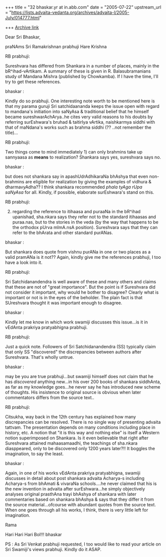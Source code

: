 +++
title = "32 bhaskar.yr at in.abb.com"
date = "2005-07-22"
upstream_url = "https://lists.advaita-vedanta.org/archives/advaita-l/2005-July/014777.html"

+++
[Archive link](https://lists.advaita-vedanta.org/archives/advaita-l/2005-July/014777.html)


Dear Sri Bhaskar,

praNAms Sri Ramakrishnan prabhuji
Hare Krishna

RB prabhuji:

Sureshvara has differed from Shankara in a number of places, mainly in
the bR^ihad-vArtikam. A summary of these is given in R.
Balasubramanians study of Mandana Mishra (published by Chowkamba). If
I have the time, I'll try to get these references.

bhaskar :

Kindly do so prabhuji.  One interesting note worth to be mentioned here is
that my parama guruji Sri satchidaananda keeps the issue open with regard
to mandana's initiation into saNyAsa & traditional belief that he himself
became sureshwarAchArya..he cites very valid reasons to his doubts by
referring surEshwara's bruhad & taitirIya vArtika, naishkarmya siddhi with
that of maNdana's works such as brahma siddhi (?? ..not remember the
title)...

RB prabhuji:

Two things come to mind immediately 1) can only brahmins take up sannyaasa
as **means**
to realization? Shankara says yes, sureshvara says no.

bhaskar :

but does not shankara say in apashUdrAdhikaraNa bhAshya that even
non-brahmins are eligible for realization by giving the examples of vidhura
& dharmavyAdha?? I think shankara recommended *phala tyAga rUpa saNyAsa*
for all. Kindly, if possible, elaborate surEshwara's stand on this.

RB prabhuji:

2) regarding the reference to itihaasa and puraaNa in the bR^ihad
upanishad,
sha.nkara says they refer not to the standard itihaasas and puraa.nas,
but to the stories in the veda (by the way that happens to be the
orthodox pUrva  mImA.nsA position). Sureshvara says that they can
refer to the bhArata and other standard purANas.

bhaskar :

But shankara does quote from vishnu purANa in one or two places as a valid
pramANa is it not??  Again, kindly give me the references prabhuji, I too
have a look into it.

RB prabhuji:

Sri Satchidanandendra is well aware of these and many others and
claims that these are not of "great importance". But the point is if
Sureshvara did not consider it important, why would he bother to
disagree? Clearly what is important or not is in the eyes of the
beholder. The plain fact is that SUreshvara thought it was important
enough to disagree.

bhaskar :

Kindly let me know in which work swamiji discusses this issue...is it in
vEdAnta prakriya pratyabhigna prabhuji.

RB prabhuji:

Just a quick note. Followers of Sri Satchidanandendra (SS)  typically
claim that only SS "discovered" the discrepancies between authors
after Sureshvara. That's wholly untrue.

bhaskar :

may be you are true prabhuji...but swamiji himself does not claim that he
has *discovered* anything new...in his over 200 books of shankara
siddhAnta, as far as my knowledge goes...he never say he has introduced new
scheme of thoughts. His insistence to original source is obvious when later
commentators differs from the source text..

RB prabhuji:

Citsukha, way back in the 12th century has explained how many discrepancies
can be resolved. There is no single way of presenting advaita tattvam. The
presentation depends
on many conditions including place in history, etc. A notion that "it
is this way and nothing else" is itself a Western notion superimposed
on Shankara. Is it even believable that right after Sureshvara
attained mahaasamaadhi, the teachings of sha.nkara diasppeared, only
to be discovered only 1200 years later?!! It boggles the imagination,
to say the least.

bhaskar :

Again, in one of his works vEdAnta prakriya pratyabhigna, swamiji discusses
in detail about post shankara advaita Acharya-s including Acharya-s from
bhAmati & vivaraNa schools....he never claimed that his is the new
invention in advaita after surEshwara...he simply objectively analyses
original prasthAna trayi bhAshya of shankara with later commentaries based
on shankara bhAshya & says that they differ it from the source
material...ofcourse with abundant quotes from the source text.  When one
goes through all his works, I think, there is very little left for
imagination.

Rama

Hari Hari Hari Bol!!!
bhaskar

PS :  As Sri Venkat prabhuji requested, I too would like to read your
article on Sri Swamiji's views prabhuji.  Kindly do it ASAP.




